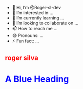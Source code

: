 
- 👋 Hi, I’m @Roger-sl-dev
- 👀 I’m interested in ...
- 🌱 I’m currently learning ...
- 💞️ I’m looking to collaborate on ...
- 📫 How to reach me ...
- 😄 Pronouns: ...
- ⚡ Fun fact: ...

<!---
Roger-sl-dev/Roger-sl-dev is a ✨ special ✨ repository because its `README.md` (this file) appears on your GitHub profile.
You can click the Preview link to take a look at your changes.
--->
<link rel="stylesheet" href="style.css">
<h2 style=" color:red" >roger silva </h2>
<h1 style="color:blue;">A Blue Heading</h1>

